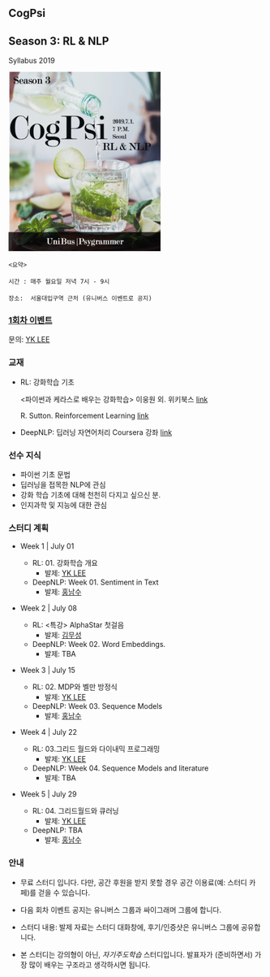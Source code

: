 ## CogPsi

## Season 3: RL & NLP <br>

Syllabus 2019

<img src = "./cogpsiRLNLP_poster.jpg  " width = 300 />

    <요약>

    시간 : 매주 월요일 저녁 7시 - 9시

    장소:  서울대입구역 근처 (유니버스 이벤트로 공지)

### [1회차 이벤트](https://www.facebook.com/events/2125042364460334/?hc_location=ufi)

문의: [YK LEE](https://web.facebook.com/yklee78)

### 교재

- RL: 강화학습 기초

  <파이썬과 케라스로 배우는 강화학습> 이웅원 외. 위키북스 [link](http://www.yes24.com/Product/goods/44136413)

  R. Sutton. Reinforcement Learning
  [link](https://web.stanford.edu/class/psych209/Readings/SuttonBartoIPRLBook2ndEd.pdf)

* DeepNLP: 딥러닝 자연어처리
  <Natural Language Processing in TensorFlow> Coursera 강좌 [link](https://www.coursera.org/learn/natural-language-processing-tensorflow)

### 선수 지식

- 파이썬 기초 문법
- 딥러닝을 접목한 NLP에 관심
- 강화 학습 기초에 대해 천천히 다지고 싶으신 분.
- 인지과학 및 지능에 대한 관심

### 스터디 계획

- Week 1 | July 01

  - RL: 01. 강화학습 개요
    - 발제: [YK LEE](https://github.com/yoonlee78)
  - DeepNLP: Week 01. Sentiment in Text
    - 발제: [홍남수](https://github.com/sucream)

- Week 2 | July 08

  - RL: <특강> AlphaStar 첫걸음
    - 발제: [김무성](https://github.com/mooithub)
  - DeepNLP: Week 02. Word Embeddings.
    - 발제: TBA

- Week 3 | July 15

  - RL: 02. MDP와 벨만 방정식
    - 발제: [YK LEE](https://github.com/yoonlee78)
  - DeepNLP: Week 03. Sequence Models
    - 발제: [홍남수](https://github.com/sucream)

- Week 4 | July 22

  - RL: 03.그리드 월드와 다이내믹 프로그래밍
    - 발제: [YK LEE](https://github.com/yoonlee78)
  - DeepNLP: Week 04. Sequence Models and literature
    - 발제: TBA

- Week 5 | July 29
  - RL: 04. 그리드월드와 큐러닝
    - 발제: [YK LEE](https://github.com/yoonlee78)
  - DeepNLP: TBA
    - 발제: [홍남수](https://github.com/sucream)

### 안내

- 무료 스터디 입니다. 다만, 공간 후원을 받지 못할 경우 공간 이용료(예: 스터디 카페)를 걷을 수 있습니다.

- 다음 회차 이벤트 공지는 유니버스 그룹과 싸이그래머 그룹에 합니다.

- 스터디 내용: 발제 자료는 스터디 대화창에, 후기/인증샷은 유니버스 그룹에 공유합니다.

- 본 스터디는 강의형이 아닌, _자기주도학습_ 스터디입니다. 발표자가 (준비하면서) 가장 많이 배우는 구조라고 생각하시면 됩니다.

